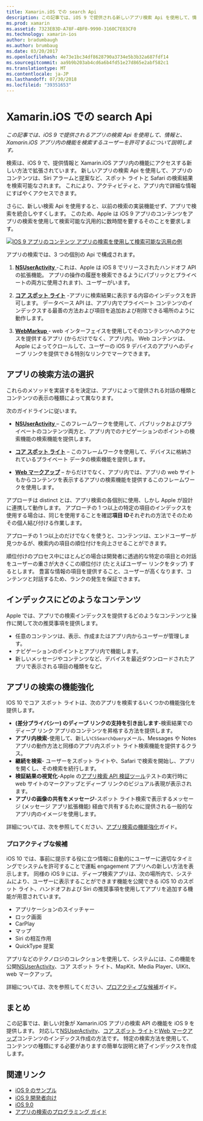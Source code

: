 ```yaml
---
title: Xamarin.iOS での search Api
description: この記事では、iOS 9 で提供される新しいアプリ検索 Api を使用して、情報と、Xamarin.iOS アプリ内の機能を検索するユーザーを許可するについて説明します。
ms.prod: xamarin
ms.assetid: 7323EB3D-A78F-4BF0-9990-3160C7E83CF0
ms.technology: xamarin-ios
author: bradumbaugh
ms.author: brumbaug
ms.date: 03/20/2017
ms.openlocfilehash: 4e73e1bc34df8628790a3734e5b3b32a687fdf14
ms.sourcegitcommit: aa9b9b203ab4cd6a6b4fd51e27d865e2abf582c1
ms.translationtype: MT
ms.contentlocale: ja-JP
ms.lasthandoff: 07/30/2018
ms.locfileid: "39351653"
---
```

# <a name="search-apis-in-xamarinios"></a>Xamarin.iOS での search Api

_この記事では、iOS 9 で提供されるアプリの検索 Api を使用して、情報と、Xamarin.iOS アプリ内の機能を検索するユーザーを許可するについて説明します。_

検索は、iOS 9 で、提供情報と Xamarin.iOS アプリ内の機能にアクセスする新しい方法で拡張されています。 新しいアプリの検索 Api を使用して、アプリのコンテンツは、Siri アラームと提案など、スポット ライトと Safari の検索結果を検索可能なされます。 これにより、アクティビティと、アプリ内で詳細な情報にすばやくアクセスできます。

さらに、新しい検索 Api を使用すると、以前の検索の実装機能せず、アプリで検索を統合しやすくします。 このため、Apple は iOS 9 アプリのコンテンツをアプリの検索を使用して検索可能な汎用的に数時間を要するそのことを要求します。

[![](images/intro01.png "IOS 9 アプリのコンテンツ アプリの検索を使用して検索可能な汎用の例")](images/intro01.png#lightbox)

アプリの検索では、3 つの個別の Api で構成されます。

1. [**NSUserActivity** ](nsuseractivity.md) -これは、Apple は iOS 8 でリリースされたハンドオフ API の拡張機能。 アプリの操作の履歴を検索できるようにパブリックとプライベートの両方に使用されます)、ユーザーがいます。

2. [**コア スポット ライト**](corespotlight.md) -アプリに検索結果に表示する内容のインデックスを許可します。 データベース API は、アプリ内でプライベート コンテンツのインデックスする最善の方法および項目を追加および削除できる場所のように動作します。

3. [**WebMarkup** ](web-markup.md) - web インターフェイスを使用してそのコンテンツへのアクセスを提供するアプリ (からだけでなく、アプリ内)。 Web コンテンツは、Apple によってクロールして、ユーザーの iOS 9 デバイスのアプリへのディープ リンクを提供できる特別なリンクでマークできます。

## <a name="selecting-an-app-search-approach"></a>アプリの検索方法の選択

これらのメソッドを実装するを決定は、アプリによって提供される対話の種類とコンテンツの表示の種類によって異なります。

次のガイドラインに従います。

- [**NSUserActivity** ](nsuseractivity.md) – このフレームワークを使用して、パブリックおよびプライベートのコンテンツ両方と、アプリ内でのナビゲーションのポイントの検索機能の検索機能を提供します。

- [**コア スポット ライト**](corespotlight.md) – このフレームワークを使用して、デバイスに格納されているプライベート データの検索機能を提供します。

- [**Web マークアップ**](web-markup.md) – からだけでなく、アプリ内では、アプリの web サイトもからコンテンツを表示するアプリの検索機能を提供するこのフレームワークを使用します。

アプローチは distinct とは、アプリ検索の各個別に使用、しかし Apple が設計に連携して動作します。 アプローチの 1 つ以上の特定の項目のインデックスを使用する場合は、同じを使用することを確認**項目 ID**それぞれの方法でそのためその個人結び付ける作業します。

アプローチの 1 つ以上のだけでなくを使うと、コンテンツは、エンドユーザーが見つかるが、検索内の項目の順位付けを向上させることができます。

順位付けのプロセス中にほとんどの場合は開発者に透過的な特定の項目との対話をユーザーの重さが大きくこの順位付け (たとえばユーザー リンクをタップ) するとします。
豊富な情報の項目を提供すること、ユーザーが高くなります、コンテンツと対話するため、ランクの発生を保証できます。

## <a name="what-content-to-index"></a>インデックスにどのようなコンテンツ

Apple では、アプリでの検索インデックスを提供するどのようなコンテンツと操作に関して次の推奨事項を提供します。

 - 任意のコンテンツは、表示、作成またはアプリ内からユーザーが管理します。
 - ナビゲーションのポイントとアプリ内で機能します。
 - 新しいメッセージやコンテンツなど、デバイスを最近ダウンロードされたアプリで表示される項目の種類をなど。

## <a name="app-search-enhancements"></a>アプリの検索の機能強化

IOS 10 でコア スポット ライトは、次のアプリを検索するいくつかの機能強化を提供します。

- **(差分プライバシー) のディープ リンクの支持を引き出します**-検索結果でのディープ リンク アプリのコンテンツを昇格する方法を提供します。
- **アプリ内検索**-使用して、新しい`CSSearchQuery`メール、Messages や Notes アプリの動作方法と同様のアプリ内スポット ライト検索機能を提供するクラス。
- **継続を検索**- ユーザーをスポット ライトや、Safari で検索を開始し、アプリを開くし、その検索を続行します。
- **検証結果の視覚化**-Apple の[アプリ検索 API 検証ツール](https://search.developer.apple.com/appsearch-validation-tool)テストの実行時に web サイトのマークアップとディープ リンクのビジュアル表現が表示されます。
- **アプリの画像の共有をメッセージ**-スポット ライト検索で表示するメッセージ (メッセージ アプリ拡張機能) 経由で共有するために提供される一般的なアプリ内のイメージを使用します。

詳細については、次を参照してください、[アプリ検索の機能強化](~/ios/platform/search/app-search-enhancements.md)ガイド。

### <a name="proactive-suggestions"></a>プロアクティブな候補

iOS 10 では、事前に提示する役に立つ情報に自動的にユーザーに適切なタイミングでシステムを許可することで運転 engagement アプリへの新しい方法を表示します。 同様の iOS 9 には、ディープ検索アプリは、次の場所内で、システムにより、ユーザーに表示することができます機能を公開できる iOS 10 のスポット ライト、ハンドオフおよび Siri の推奨事項を使用してアプリを追加する機能が用意されています。

- アプリケーションのスイッチャー
- ロック画面
- CarPlay
- マップ
- Siri の相互作用
- QuickType 提案 

アプリなどのテクノロジのコレクションを使用して、システムには、この機能を公開[NSUserActivity](https://developer.xamarin.com/api/type/Foundation.NSUserActivity/)、コア スポット ライト、MapKit、Media Player、UIKit、web マークアップ。

詳細については、次を参照してください、[プロアクティブな候補](~/ios/platform/search/proactive-suggestions.md)ガイド。

## <a name="summary"></a>まとめ

この記事では、新しい対象が Xamarin.iOS アプリの検索 API の機能を iOS 9 を提供します。 対応して[NSUserActivity](nsuseractivity.md)、[コア スポット ライト](corespotlight.md)と[Web マークアップ](web-markup.md)コンテンツのインデックス作成の方法です。 特定の検索方法を使用して、コンテンツの種類にする必要がありますの簡単な説明と終了インデックスを作成します。



## <a name="related-links"></a>関連リンク

- [iOS 9 のサンプル](https://developer.xamarin.com/samples/ios/iOS9/)
- [iOS 9 開発者向け](https://developer.apple.com/ios/pre-release/)
- [iOS 9.0](https://developer.apple.com/library/prerelease/ios/releasenotes/General/WhatsNewIniOS/Articles/iOS9.html)
- [アプリの検索のプログラミング ガイド](https://developer.apple.com/library/prerelease/ios/documentation/General/Conceptual/AppSearch/index.html#//apple_ref/doc/uid/TP40016308)
